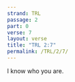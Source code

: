 ```yaml
---
strand: TRL
passage: 2
part: 0
verse: 7
layout: verse
title: "TRL 2:7"
permalink: /TRL/2/7/
---
```

I know who you are.
